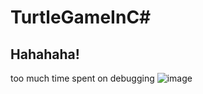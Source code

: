 # TurtleGameInC#
## Hahahaha!
too much time spent on debugging
![image](https://user-images.githubusercontent.com/46050895/87846006-3e8f0f00-c8ff-11ea-9c04-1bea3dadc998.png)
